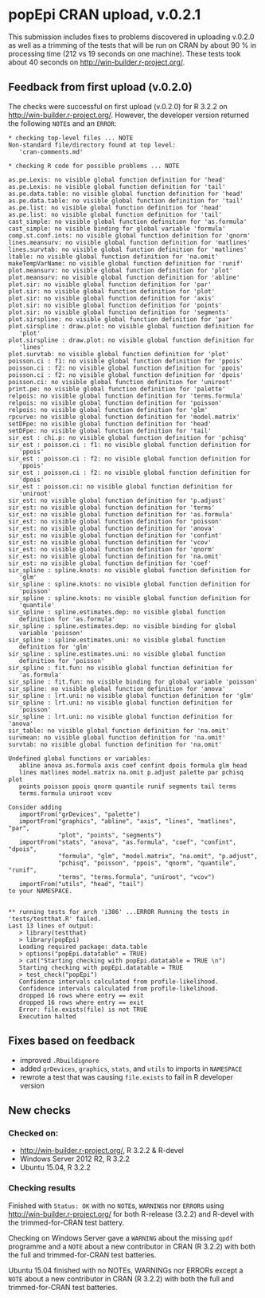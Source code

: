 
# popEpi CRAN upload, v.0.2.1

This submission includes fixes to problems discovered in uploading v.0.2.0 as well as a trimming of the tests that will be run on CRAN by about 90 % in processing time (212 vs 19 seconds on one machine). These tests took about 40 seconds on http://win-builder.r-project.org/.

## Feedback from first upload (v.0.2.0)

The checks were successful on first upload (v.0.2.0) for R 3.2.2 on http://win-builder.r-project.org/. However, the developer version returned the following `NOTE`s and an `ERROR`:

```
* checking top-level files ... NOTE
Non-standard file/directory found at top level:
   'cran-comments.md'

* checking R code for possible problems ... NOTE

as.pe.Lexis: no visible global function definition for 'head'
as.pe.Lexis: no visible global function definition for 'tail'
as.pe.data.table: no visible global function definition for 'head'
as.pe.data.table: no visible global function definition for 'tail'
as.pe.list: no visible global function definition for 'head'
as.pe.list: no visible global function definition for 'tail'
cast_simple: no visible global function definition for 'as.formula'
cast_simple: no visible binding for global variable 'formula'
comp.st.conf.ints: no visible global function definition for 'qnorm'
lines.meansurv: no visible global function definition for 'matlines'
lines.survtab: no visible global function definition for 'matlines'
ltable: no visible global function definition for 'na.omit'
makeTempVarName: no visible global function definition for 'runif'
plot.meansurv: no visible global function definition for 'plot'
plot.meansurv: no visible global function definition for 'abline'
plot.sir: no visible global function definition for 'par'
plot.sir: no visible global function definition for 'plot'
plot.sir: no visible global function definition for 'axis'
plot.sir: no visible global function definition for 'points'
plot.sir: no visible global function definition for 'segments'
plot.sirspline: no visible global function definition for 'par'
plot.sirspline : draw.plot: no visible global function definition for
   'plot'
plot.sirspline : draw.plot: no visible global function definition for
   'lines'
plot.survtab: no visible global function definition for 'plot'
poisson.ci : f1: no visible global function definition for 'ppois'
poisson.ci : f2: no visible global function definition for 'ppois'
poisson.ci : f2: no visible global function definition for 'dpois'
poisson.ci: no visible global function definition for 'uniroot'
print.pe: no visible global function definition for 'palette'
relpois: no visible global function definition for 'terms.formula'
relpois: no visible global function definition for 'poisson'
relpois: no visible global function definition for 'glm'
rpcurve: no visible global function definition for 'model.matrix'
setDFpe: no visible global function definition for 'head'
setDFpe: no visible global function definition for 'tail'
sir_est : chi.p: no visible global function definition for 'pchisq'
sir_est : poisson.ci : f1: no visible global function definition for
   'ppois'
sir_est : poisson.ci : f2: no visible global function definition for
   'ppois'
sir_est : poisson.ci : f2: no visible global function definition for
   'dpois'
sir_est : poisson.ci: no visible global function definition for
   'uniroot'
sir_est: no visible global function definition for 'p.adjust'
sir_est: no visible global function definition for 'terms'
sir_est: no visible global function definition for 'as.formula'
sir_est: no visible global function definition for 'poisson'
sir_est: no visible global function definition for 'anova'
sir_est: no visible global function definition for 'confint'
sir_est: no visible global function definition for 'vcov'
sir_est: no visible global function definition for 'qnorm'
sir_est: no visible global function definition for 'na.omit'
sir_est: no visible global function definition for 'coef'
sir_spline : spline.knots: no visible global function definition for
   'glm'
sir_spline : spline.knots: no visible global function definition for
   'poisson'
sir_spline : spline.knots: no visible global function definition for
   'quantile'
sir_spline : spline.estimates.dep: no visible global function
   definition for 'as.formula'
sir_spline : spline.estimates.dep: no visible binding for global
   variable 'poisson'
sir_spline : spline.estimates.uni: no visible global function
   definition for 'glm'
sir_spline : spline.estimates.uni: no visible global function
   definition for 'poisson'
sir_spline : fit.fun: no visible global function definition for
   'as.formula'
sir_spline : fit.fun: no visible binding for global variable 'poisson'
sir_spline: no visible global function definition for 'anova'
sir_spline : lrt.uni: no visible global function definition for 'glm'
sir_spline : lrt.uni: no visible global function definition for
   'poisson'
sir_spline : lrt.uni: no visible global function definition for 'anova'
sir_table: no visible global function definition for 'na.omit'
survmean: no visible global function definition for 'na.omit'
survtab: no visible global function definition for 'na.omit'

Undefined global functions or variables:
   abline anova as.formula axis coef confint dpois formula glm head
   lines matlines model.matrix na.omit p.adjust palette par pchisq plot
   points poisson ppois qnorm quantile runif segments tail terms
   terms.formula uniroot vcov
   
Consider adding
   importFrom("grDevices", "palette")
   importFrom("graphics", "abline", "axis", "lines", "matlines", "par",
              "plot", "points", "segments")
   importFrom("stats", "anova", "as.formula", "coef", "confint", "dpois",
              "formula", "glm", "model.matrix", "na.omit", "p.adjust",
              "pchisq", "poisson", "ppois", "qnorm", "quantile", "runif",
              "terms", "terms.formula", "uniroot", "vcov")
   importFrom("utils", "head", "tail")
to your NAMESPACE.


** running tests for arch 'i386' ...ERROR Running the tests in 'tests/testthat.R' failed.
Last 13 lines of output:
   > library(testthat)
   > library(popEpi)
   Loading required package: data.table
   > options("popEpi.datatable" = TRUE)
   > cat("Starting checking with popEpi.datatable = TRUE \n")
   Starting checking with popEpi.datatable = TRUE
   > test_check("popEpi")
   Confidence intervals calculated from profile-likelihood.
   Confidence intervals calculated from profile-likelihood.
   dropped 16 rows where entry == exit
   dropped 16 rows where entry == exit
   Error: file.exists(file) is not TRUE
   Execution halted
```
## Fixes based on feedback
- improved `.Rbuildignore`
- added `grDevices`, `graphics`, `stats`, and `utils` to imports in `NAMESPACE`
- rewrote a test that was causing `file.exists` to fail in R developer version

## New checks

### Checked on: 
* http://win-builder.r-project.org/, R 3.2.2 & R-devel
* Windows Server 2012 R2, R 3.2.2
* Ubuntu 15.04, R 3.2.2

### Checking results

Finished with `Status: OK` with no `NOTE`s, `WARNING`s nor `ERROR`s using http://win-builder.r-project.org/ for both R-release (3.2.2) and R-devel with the trimmed-for-CRAN test battery.

Checking on Windows Server gave a `WARNING` about the missing `qpdf` programme and a `NOTE` about a new contributor in CRAN (R 3.2.2) with both the full and trimmed-for-CRAN test batteries.

Ubuntu 15.04 finished with no NOTEs, WARNINGs nor ERRORs except a `NOTE` about a new contributor in CRAN (R 3.2.2) with both the full and trimmed-for-CRAN test batteries.
